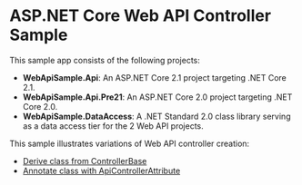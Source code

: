 # ASP.NET Core Web API Controller Sample

This sample app consists of the following projects:

- **WebApiSample.Api**: An ASP.NET Core 2.1 project targeting .NET Core 2.1.
- **WebApiSample.Api.Pre21**: An ASP.NET Core 2.0 project targeting .NET Core 2.0.
- **WebApiSample.DataAccess**: A .NET Standard 2.0 class library serving as a data access tier for the 2 Web API projects.

This sample illustrates variations of Web API controller creation:

- [Derive class from ControllerBase](https://docs.microsoft.com/aspnet/core/web-api#derive-class-from-controllerbase)
- [Annotate class with ApiControllerAttribute](https://docs.microsoft.com/aspnet/core/web-api#annotate-class-with-apicontrollerattribute)
